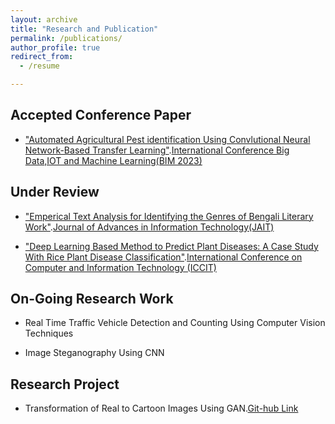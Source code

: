 ```yaml
---
layout: archive
title: "Research and Publication"
permalink: /publications/
author_profile: true
redirect_from:
  - /resume

---
```




## Accepted Conference Paper
 
* ["Automated Agricultural Pest identification Using Convlutional Neural Network-Based Transfer Learning"](https://annoy180104109.github.io/asifur-rahim.github.io/files/PESTS.pdf).[International Conference Big Data,IOT and Machine Learning(BIM 2023)](https://confbim.com/)



## Under Review

* ["Emperical Text Analysis for Identifying the Genres of Bengali Literary Work"](https://annoy180104109.github.io/asifur-rahim.github.io/files/Genre.pdf).[Journal of Advances in Information Technology(JAIT)](http://www.jait.us/)


* ["Deep Learning Based Method to Predict Plant Diseases: A Case Study With Rice Plant Disease Classification"](https://annoy180104109.github.io/asifur-rahim.github.io/files/Rice_plant.pdf).[International Conference on Computer and Information Technology (ICCIT)](https://iccit.org.bd/2023/)

## On-Going Research Work

* Real Time Traffic Vehicle Detection and Counting Using Computer Vision Techniques

* Image Steganography Using CNN

## Research Project

* Transformation of Real to Cartoon Images Using GAN.<a href="https://github.com/Annoy180104109/Real-To-Cartoon-Images">Git-hub Link</a>